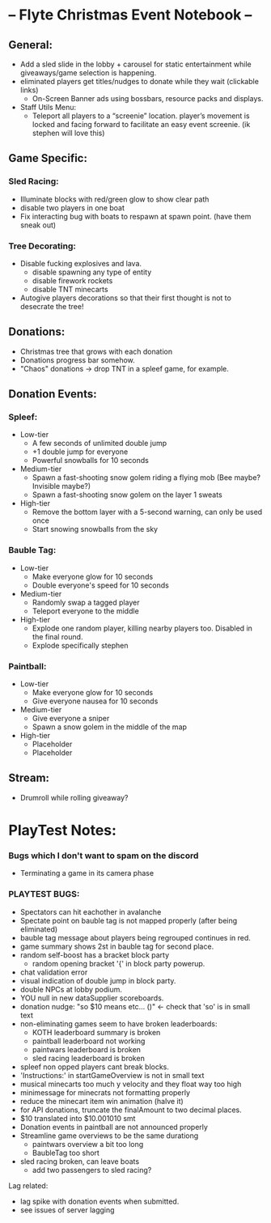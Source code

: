 # – Flyte Christmas Event Notebook –

## General:

- Add a sled slide in the lobby + carousel for static entertainment while giveaways/game selection is happening.
- eliminated players get titles/nudges to donate while they wait (clickable links)
    - On-Screen Banner ads using bossbars, resource packs and displays.
- Staff Utils Menu:
    - Teleport all players to a “screenie” location. player’s movement is locked and facing forward to facilitate an easy event screenie. (ik stephen
      will love this)

## Game Specific:

### Sled Racing:

- Illuminate blocks with red/green glow to show clear path
- disable two players in one boat
- Fix interacting bug with boats to respawn at spawn point. (have them sneak out)

### Tree Decorating:

- Disable fucking explosives and lava.
    - disable spawning any type of entity
    - disable firework rockets
    - disable TNT minecarts
- Autogive players decorations so that their first thought is not to desecrate the tree!

## Donations:

- Christmas tree that grows with each donation
- Donations progress bar somehow.
- "Chaos" donations -> drop TNT in a spleef game, for example.

## Donation Events:

### Spleef:
 - Low-tier
    - A few seconds of unlimited double jump
    - +1 double jump for everyone
    - Powerful snowballs for 10 seconds
- Medium-tier
    - Spawn a fast-shooting snow golem riding a flying mob (Bee maybe? Invisible maybe?)
    - Spawn a fast-shooting snow golem on the layer 1 sweats
- High-tier
    - Remove the bottom layer with a 5-second warning, can only be used once
    - Start snowing snowballs from the sky

### Bauble Tag:
 - Low-tier
    - Make everyone glow for 10 seconds
    - Double everyone's speed for 10 seconds
 - Medium-tier
    - Randomly swap a tagged player
    - Teleport everyone to the middle
 - High-tier
    - Explode one random player, killing nearby players too. Disabled in the final round.
    - Explode specifically stephen

### Paintball:
  - Low-tier
    - Make everyone glow for 10 seconds
    - Give everyone nausea for 10 seconds
  - Medium-tier
    - Give everyone a sniper
    - Spawn a snow golem in the middle of the map
  - High-tier
    - Placeholder
    - Placeholder

## Stream:

- Drumroll while rolling giveaway?

# PlayTest Notes:

### Bugs which I don't want to spam on the discord
- Terminating a game in its camera phase

### PLAYTEST BUGS:
- Spectators can hit eachother in avalanche 
- Spectate point on bauble tag is not mapped properly (after being eliminated)
- bauble tag message about players being regrouped continues in red.
- game summary shows 2st in bauble tag for second place.
- random self-boost has a bracket block party 
  - random opening bracket '{' in block party powerup.
- chat validation error
- visual indication of double jump in block party.
- double NPCs at lobby podium.
- YOU null in new dataSupplier scoreboards.
- donation nudge: "so $10 means etc... ()" <- check that 'so' is in small text 
- non-eliminating games seem to have broken leaderboards:
  - KOTH leaderboard summary is broken
  - paintball leaderboard not working 
  - paintwars leaderboard is broken
  - sled racing leaderboard is broken
- spleef non opped players cant break blocks.
- 'Instructions:' in startGameOverview is not in small text
- musical minecarts too much y velocity and they float way too high 
- minimessage for minecrats not formatting properly
- reduce the minecart item win animation (halve it)
- for API donations, truncate the finalAmount to two decimal places.
- $10 translated into $10.001010 smt
- Donation events in paintball are not announced properly
- Streamline game overviews to be the same durationg
  - paintwars overview a bit too long
  - BaubleTag too short
- sled racing broken, can leave boats
  - add two passengers to sled racing?

Lag related:
- lag spike with donation events when submitted.
- see issues of server lagging

